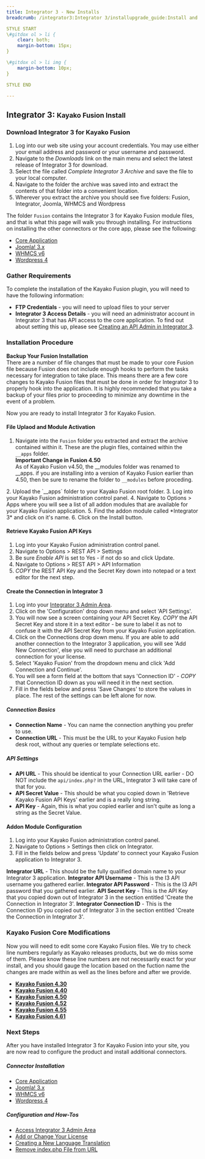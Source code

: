 ```yaml
---
title: Integrator 3 - New Installs
breadcrumb: /integrator3:Integrator 3/installupgrade_guide:Install and Upgrade Guide/newinstalls:New Installs

STYLE START
\#gitdox ol > li {
	clear: both;
	margin-bottom: 15px;
}

\#gitdox ol > li img {
	margin-bottom: 10px;
}

STYLE END

---
```


## Integrator 3: <small>Kayako Fusion Install</small>

### Download Integrator 3 for Kayako Fusion

1.  Log into our web site using your account credentials.  You may use either your email address and password or your username and password.
2.  Navigate to the *Downloads* link on the main menu and select the latest release of Integrator 3 for download.
3.  Select the file called *Complete Integrator 3 Archive* and save the file to your local computer.
4.  Navigate to the folder the archive was saved into and extract the contents of that folder into a convenient location.
5.  Wherever you extract the archive you should see five folders: Fusion, Integrator, Joomla, WHMCS and Wordpress

The folder `Fusion` contains the Integrator 3 for Kayako Fusion module files, and that is what this page will walk you through installing.  For instructions on installing the other connectors or the core app, please see the following:

* [Core Application](integrator3/installupgrade_guide/newinstalls.md)
* [Joomla! 3.x](integrator3/installupgrade_guide/newjoomla3.md)
* [WHMCS v6](integrator3/installupgrade_guide/newwhmcs6.md)
* [Wordpress 4](integrator3/installupgrade_guide/newwordpress4.md)

### Gather Requirements

To complete the installation of the Kayako Fusion plugin, you will need to have the following information:

* **FTP Credentials** - you will need to upload files to your server
* **Integrator 3 Access Details** - you will need an administrator account in Integrator 3 that has API access to the core application.  To find out about setting this up, please see [Creating an API Admin in Integrator 3](integrator3/howtoguides/createi3apiadmin.md).

### Installation Procedure

<div class="alert alert-danger"><strong>Backup Your Fusion Installation</strong><br />
There are a number of file changes that must be made to your core Fusion file because Fusion does not include enough hooks to perform the tasks necessary for integration to take place.  This means there are a few core changes to Kayako Fusion files that must be done in order for Integrator 3 to properly hook into the application.  It is highly recommended that you take a backup of your files prior to proceeding to minimize any downtime in the event of a problem.
</div>

Now you are ready to install Integrator 3 for Kayako Fusion.

#### File Uplaod and Module Activation

1. Navigate into the `Fusion` folder you extracted and extract the archive contained within it.  These are the plugin files, contained within the `__apps` folder.<div class="alert alert-info"><strong>Important Change in Fusion 4.50</strong><br />
As of Kayako Fusion v4.50, the __modules folder was renamed to __apps.  if you are installing into a version of Kayako Fusion earlier than 4.50, then be sure to rename the folder to `__modules` before proceding.
</div>
2. Upload the `__apps` folder to your Kayako Fusion root folder.
3. Log into your Kayako Fusion administration control panel.
4. Navigate to Options > Apps where you will see a list of all addon modules that are available for your Kayako Fusion application.
5. Find the addon module called *Integrator 3* and click on it's name.
6. Click on the Install button.

#### Retrieve Kayako Fusion API Keys

1. Log into your Kayako Fusion administration control panel.
2. Navigate to Options > REST API > Settings
3. Be sure *Enable API* is set to Yes - if not do so and click Update.
4. Navigate to Options > REST API > API Information
5. *COPY* the REST API Key and the Secret Key down into notepad or a text editor for the next step.

#### Create the Connection in Integrator 3

1. Log into your [Integrator 3 Admin Area](integrator3/howtoguides/accessadminarea.md).
2. Click on the 'Configuration' drop down menu and select 'API Settings'.
3. You will now see a screen containing your API Secret Key.  *COPY* the API Secret Key and store it in a text editor - be sure to label it as not to confuse it with the API Secret Key from your Kayako Fusion application.
4. Click on the Connections drop down menu.  If you are able to add another connection to the Integrator 3 application, you will see 'Add New Connection', else you will need to purchase an additional connection for your license.
5. Select 'Kayako Fusion' from the dropdown menu and click 'Add Connection and Continue'.
6. You will see a form field at the bottom that says 'Connection ID' - *COPY* that Connection ID down as you will need it in the next section.
7. Fill in the fields below and press 'Save Changes' to store the values in place.  The rest of the settings can be left alone for now.

##### Connection Basics

* **Connection Name** - You can name the connection anything you prefer to use.
* **Connection URL** - This must be the URL to your Kayako Fusion help desk root, without any queries or template selections etc.

##### API Settings

* **API URL** - This should be identical to your Connection URL earlier - DO NOT include the `api/index.php?` in the URL, Integrator 3 will take care of that for you.
* **API Secret Value** - This should be what you copied down in 'Retrieve Kayako Fusion API Keys' earlier and is a really long string.
* **API Key** - Again, this is what you copied earlier and isn't quite as long a string as the Secret Value.
  

#### Addon Module Configuration

1. Log into your Kayako Fusion administration control panel.
2. Navigate to Options > Settings then click on Integrator.
3. Fill in the fields below and press 'Update' to connect your Kayako Fusion application to Integrator 3.

**Integrator URL** - This should be the fully qualified domain name to your Integrator 3 application.
**Integrator API Username** - This is the I3 API username you gathered earlier.
**Integrator API Password** - This is the I3 API password that you gathered earlier.
**API Secret Key** - This is the API Key that you copied down out of Integrator 3 in the section entitled 'Create the Connection in Integrator 3'.
**Integrator Connection ID** - This is the Connection ID you copied out of Integrator 3 in the section entitled 'Create the Connection in Integrator 3'.

### Kayako Fusion Core Modifications

Now you will need to edit some core Kayako Fusion files.  We try to check line numbers regularly as Kayako releases products, but we do miss some of them.  Please know these line numbers are not necessarily exact for your install, and you should gauge the location based on the fuction name the changes are made within as well as the lines before and after we provide.

* **[Kayako Fusion 4.30](integrator3/fusionfilechanges/430.md)**
* **[Kayako Fusion 4.40](integrator3/fusionfilechanges/440.md)**
* **[Kayako Fusion 4.50](integrator3/fusionfilechanges/450.md)**
* **[Kayako Fusion 4.52](integrator3/fusionfilechanges/452.md)**
* **[Kayako Fusion 4.55](integrator3/fusionfilechanges/455.md)**
* **[Kayako Fusion 4.61](integrator3/fusionfilechanges/461.md)**


### Next Steps

After you have installed Integrator 3 for Kayako Fusion into your site, you are now read to configure the product and install additional connectors.

##### Connector Installation

* [Core Application](integrator3/installupgrade_guide/newinstalls.md)
* [Joomla! 3.x](integrator3/installupgrade_guide/newjoomla3.md)
* [WHMCS v6](integrator3/installupgrade_guide/newwhmcs6.md)
* [Wordpress 4](integrator3/installupgrade_guide/newwordpress4.md)

##### Configuration and How-Tos

* [Access Integrator 3 Admin Area](integrator3/howtoguides/accessadminarea.md)
* [Add or Change Your License](integrator3/howtoguides/licensechange.md)
* [Creating a New Language Translation](integrator3/howtoguides/createnewlanguage.md)
* [Remove index.php File from URL](integrator3/howtoguides/removeindexfile.md)